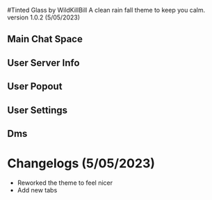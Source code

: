 #Tinted Glass by WildKillBill
A clean rain fall theme to keep you calm.
version 1.0.2 (5/05/2023)
<hv>
 
## Main Chat Space


## User Server Info
  
  
## User Popout
  
  
## User Settings
  
  
## Dms
  
  
  
<hv>

# Changelogs (5/05/2023)
* Reworked the theme to feel nicer
* Add new tabs
